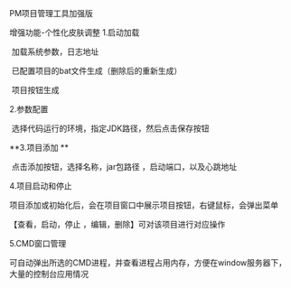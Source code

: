 PM项目管理工具加强版

增强功能-个性化皮肤调整
1.启动加载

​ 加载系统参数，日志地址

​ 已配置项目的bat文件生成（删除后的重新生成）

​ 项目按钮生成

2.参数配置

​ 选择代码运行的环境，指定JDK路径，然后点击保存按钮

**3.项目添加 **

​ 点击添加按钮，选择名称，jar包路径 ，启动端口，以及心跳地址

4.项目启动和停止

​ 项目添加或初始化后，会在项目窗口中展示项目按钮，右键鼠标，会弹出菜单

【查看，启动，停止 ，编辑，删除】可对该项目进行对应操作

5.CMD窗口管理

可自动弹出所选的CMD进程，并查看进程占用内存，方便在window服务器下，大量的控制台应用情况

